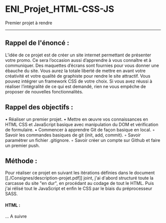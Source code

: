 # ENI_Projet_HTML-CSS-JS

Premier projet à rendre

---

## Rappel de l'énoncé :

L’idée de ce projet est de créer un site internet permettant de présenter votre promo. Ce sera l’occasion aussi d’apprendre à vous connaître et à communiquer.
Des maquettes d’écrans sont fournies pour vous donner une ébauche du site.
Vous aurez la totale liberté de mettre en avant votre créativité et votre qualité de graphiste pour rendre le site attractif.
Vous pouvez intégrer un framework CSS de votre choix.
Si vous avez réussi à réaliser l’intégralité de ce qui est demandé, rien ne vous empêche de proposer de nouvelles fonctionnalités.

## Rappel des objectifs :

• Réaliser un premier projet.
• Mettre en œuvre vos connaissances en HTML CSS et JavaScript basique avec manipulation du DOM et vérification de formulaire.
• Commencer à apprendre Git de façon basique en local.
◦ Savoir les commandes basiques de git (init, add, commit).
◦ Savoir paramétrer un fichier .gitignore.
◦ Savoir créer un compte sur Github et faire un premier push.

## Méthode :

Pour réaliser ce projet en suivant les itérations définies dans le document [[./Consignes/description-projet.pdf]] joint, j'ai d'abord structuré toute la carcasse du site "en dur", en procédant au codage de tout le HTML. Puis j'ai rélisé tout le JavaScript et enfin le CSS par le biais du préprocesseur SASS.

#### HTML :

... A suivre
